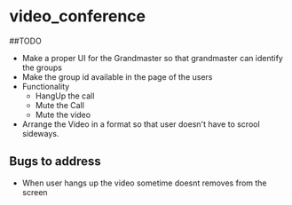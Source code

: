 # video_conference
##TODO
- Make a proper UI for the Grandmaster so that grandmaster can identify the groups
- Make the group id available in the page of the users
- Functionality
  - HangUp the call
  - Mute the Call
  - Mute the video
- Arrange the Video in a format so that user doesn't have to scrool sideways.
  
## Bugs to address
- When user hangs up the video sometime doesnt removes from the screen
